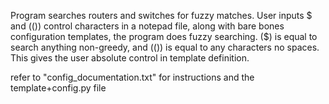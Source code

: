 Program searches routers and switches for fuzzy matches.
User inputs  $   and   (())   control characters in a notepad file, along with bare bones configuration templates, the program does fuzzy searching.  ($) is equal to search anything non-greedy,  and (())  is equal to any 
characters no spaces. This gives the user absolute control in template definition.



refer to "config_documentation.txt"   for instructions
and the template+config.py file
